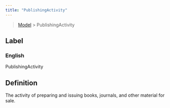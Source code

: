 ```yaml
---
title: "PublishingActivity"
---
```


> [Model](./../) > PublishingActivity

## Label

### English
PublishingActivity


## Definition
The activity of preparing and issuing books, journals, and other material for sale. 


    
